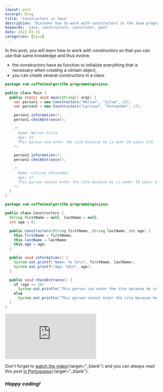 ```yaml
---
layout: post
excerpt: Blog
title: 'Constructors in Java'
description: 'Discover how to work with constructors in the Java programming language. Get answers to your questions with the theory and examples presented.'
keywords: 'java, constructors, construtor, post'
date: 2022-03-16
categories: [Java]
---
```


In this post, you will learn how to work with constructors so that you can use that same knowledge and thus evolve.

- the constructors have as function to initialize everything that is necessary when creating a certain object;
- you can create several constructors in a class.

```java
package com.caffeinealgorithm.programminginjava;

public class Main {
  public static void main(String[] args) {
    var person1 = new Constructors("Nelson", "Silva", 25);
    var person2 = new Constructors("Larissa", "Fernandes", 17);

    person1.information();
    person1.checkEntrance();

    /*
      Name: Nelson Silva
      Age: 25
      This person can enter the site because he is over 18 years old.
    */

    person2.information();
    person2.checkEntrance();

    /*
      Name: Larissa Fernandes
      Age: 17
      This person cannot enter the site because he is under 18 years of age.
    */
  }
}
```

```java
package com.caffeinealgorithm.programminginjava;

public class Constructors {
  String firstName = null, lastName = null;
  int age = 0;

  public Constructors(String firstName, String lastName, int age) {
    this.firstName = firstName;
    this.lastName = lastName;
    this.age = age;
  }

  public void information() {
    System.out.printf("Name: %s %s\n", firstName, lastName);
    System.out.printf("Age: %d\n", age);
  }

  public void checkEntrance() {
    if (age >= 18)
      System.out.println("This person can enter the site because he is over 18 years old.");
    else
      System.out.println("This person cannot enter the site because he is under 18 years of age.");
  }
}
```

<div class="video-container">
  <iframe src="https://www.youtube.com/embed/vZjw1DbKVsY" frameborder="0" allowfullscreen></iframe>
</div>

Don't forget to [watch the video](https://youtu.be/vZjw1DbKVsY){:target="\_blank"} and you can always read this post [in Portuguese](https://caffeinealgorithm.com/blog/construtores-em-java/){:target="\_blank"}.

### _Happy coding!_
